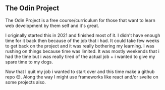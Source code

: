 ## The Odin Project

The Odin Project is a free course/curriculum for those that want to learn web development by them self and it's great.

I originally started this in 2021 and finished most of it. I didn't have enough time for it back then because of the job that i had. It could take few weeks to get back on the project and it was really bothering my learning. I was rushing on things because time was limited. It was mostly weekends that i had the time but i was really tired of the actual job + i wanted to give my spare time to my dogs.

Now that I quit my job i wanted to start over and this time make a github repo 😊. Along the way I might use frameworks like react and/or svelte on some projects also.

